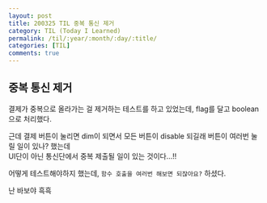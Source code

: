 ```yaml
---
layout: post
title: 200325 TIL 중복 통신 제거
category: TIL (Today I Learned)
permalink: /til/:year/:month/:day/:title/
categories: [TIL]
comments: true
---
```


## 중복 통신 제거 

결제가 중복으로 올라가는 걸 제거하는 테스트를 하고 있었는데,
flag를 달고 boolean으로 처리했다. 

근데 결제 버튼이 눌리면 dim이 되면서 모든 버튼이 disable 되길래 버튼이 여러번 눌릴 일이 있나? 했는데  
UI단이 아닌 통신단에서 중복 제출될 일이 있는 것이다...!! 

어떻게 테스트해야하지 했는데, `함수 호출을 여러번 해보면 되잖아요?` 하셨다. 

난 바보야 흑흑 
